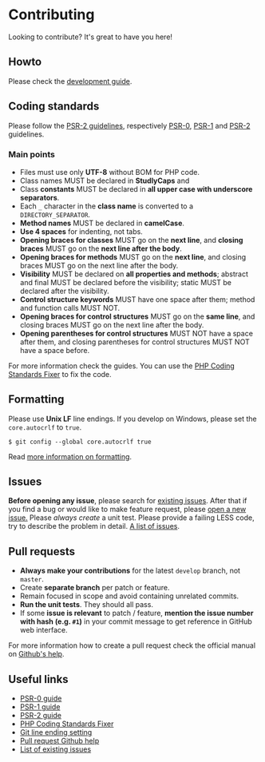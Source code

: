 # Contributing

Looking to contribute? It's great to have you here!

## Howto

Please check the [development guide](https://github.com/mishal/iless/wiki/Development).

## Coding standards

Please follow the [PSR-2 guidelines](https://github.com/php-fig/fig-standards/blob/master/accepted/PSR-2-coding-style-guide.md), respectively [PSR-0](https://github.com/php-fig/fig-standards/blob/master/accepted/PSR-0.md), [PSR-1](https://github.com/php-fig/fig-standards/blob/master/accepted/PSR-1-basic-coding-standard.md) and [PSR-2](https://github.com/php-fig/fig-standards/blob/master/accepted/PSR-2-coding-style-guide.md) guidelines.

### Main points

 * Files must use only **UTF-8** without BOM for PHP code.
 * Class names MUST be declared in **StudlyCaps** and
 * Class **constants** MUST be declared in **all upper case with underscore separators**.
 * Each `_` character in the **class name** is converted to a `DIRECTORY_SEPARATOR`.
 * **Method names** MUST be declared in **camelCase**.
 * **Use 4 spaces** for indenting, not tabs.
 * **Opening braces for classes** MUST go on the **next line**, and **closing braces** MUST go on the **next line after the body**.
 * **Opening braces for methods** MUST go on the **next line**, and closing braces MUST go on the next line after the body.
 * **Visibility** MUST be declared on **all properties and methods**; abstract and final MUST be declared before the visibility; static MUST be declared after the visibility.
 * **Control structure keywords** MUST have one space after them; method and function calls MUST NOT.
 * **Opening braces for control structures** MUST go on the **same line**, and closing braces MUST go on the next line after the body.
 * **Opening parentheses for control structures** MUST NOT have a space after them, and closing parentheses for control structures MUST NOT have a space before.

For more information check the guides. You can use the [PHP Coding Standards Fixer](http://cs.sensiolabs.org/) to fix the code.

## Formatting

Please use **Unix LF** line endings. If you develop on Windows, please set the `core.autocrlf` to `true`.

    $ git config --global core.autocrlf true

Read [more information on formatting](http://git-scm.com/book/ch7-1.html#Formatting-and-Whitespace).

## Issues

**Before opening any issue**, please search for [existing issues](https://github.com/mishal/iless/issues). After that if you find a bug or would like to make feature request, please [open a new issue.](https://github.com/mishal/iless/issues/new) Please *always create* a unit test. Please provide a failing LESS code, try to describe the problem in detail. [A list of issues](https://github.com/mishal/iless/issues).

## Pull requests

 * **Always make your contributions** for the latest `develop` branch, not `master`.
 * Create **separate branch** per patch or feature.
 * Remain focused in scope and avoid containing unrelated commits.
 * **Run the unit tests**. They should all pass.
 * If some **issue is relevant** to patch / feature, **mention the issue number with hash (e.g. `#1`)** in your commit message to get reference in GitHub web interface.

For more information how to create a pull request check the official manual on [Github's help](https://help.github.com/articles/using-pull-requests).

## Useful links

 * [PSR-0 guide](https://github.com/php-fig/fig-standards/blob/master/accepted/PSR-0.md)
 * [PSR-1 guide](https://github.com/php-fig/fig-standards/blob/master/accepted/PSR-1-basic-coding-standard.md)
 * [PSR-2 guide](https://github.com/php-fig/fig-standards/blob/master/accepted/PSR-2-coding-style-guide.md)
 * [PHP Coding Standards Fixer](http://cs.sensiolabs.org/)
 * [Git line ending setting](http://git-scm.com/book/ch7-1.html#Formatting-and-Whitespace)
 * [Pull request Github help](https://help.github.com/articles/using-pull-requests)
 * [List of existing issues](https://github.com/mishal/iless/issues)
